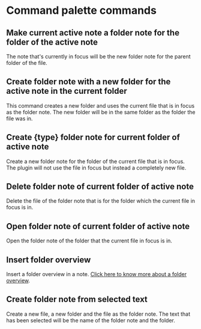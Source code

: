 # Command palette commands

## Make current active note a folder note for the folder of the active note
The note that's currently in focus will be the new folder note for the parent folder of the file.
## Create folder note with a new folder for the active note in the current folder
This command creates a new folder and uses the current file that is in focus as the folder note. The new folder will be in the same folder as the folder the file was in.
## Create {type} folder note for current folder of active note
Create a new folder note for the folder of the current file that is in focus. The plugin will not use the file in focus but instead a completely new file.
## Delete folder note of current folder of active note
Delete the file of the folder note that is for the folder which the current file in focus is in.
## Open folder note of current folder of active note
Open the folder note of the folder that the current file in focus is in.
## Insert folder overview
Insert a folder overview in a note. [Click here to know more about a folder overview](./Folder%20overview.md).
## Create folder note from selected text
Create a new file, a new folder and the file as the folder note. The text that has been selected will be the name of the folder note and the folder.